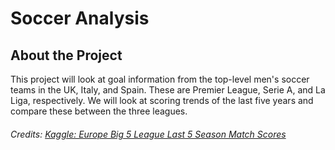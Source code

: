 # Soccer Analysis

## About the Project

This project will look at goal information from the top-level men's soccer teams in the UK, Italy, and Spain. These are Premier League, Serie A, and La Liga, respectively. We will look at scoring trends of the last five years and compare these between the three leagues.

###### Credits: [Kaggle: Europe Big 5 League Last 5 Season Match Scores](https://www.kaggle.com/datasets/sinansaglam/europe-big-5-league-last-5-season-match-scores?select=premierleague-match-scores.csv)
